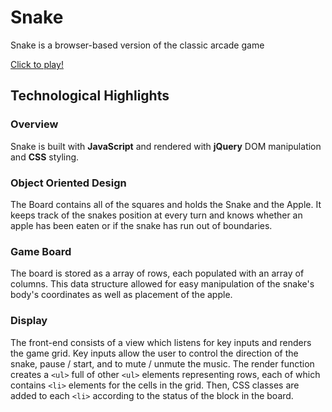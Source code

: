 # Snake

Snake is a browser-based version of the classic arcade game

[Click to play!](http://www.gauravnagpal.me/Snake/)

## Technological Highlights

### Overview

Snake is built with **JavaScript** and rendered with **jQuery** DOM manipulation and **CSS** styling.

### Object Oriented Design

 The Board contains all of the squares and holds the Snake and the Apple.  It keeps track of the snakes position
 at every turn and knows whether an apple has been eaten or if the snake has run out of boundaries.

### Game Board

The board is stored as a array of rows, each populated with an array of columns. This data structure allowed for easy manipulation of the snake's body's coordinates as well as placement of the apple.

### Display

The front-end consists of a view which listens for key inputs and renders the game grid. Key inputs allow the user to control the direction of the snake, pause / start, and to mute / unmute the music. The render function creates a `<ul>` full of other `<ul>` elements representing rows, each of which contains `<li>` elements for the cells in the grid. Then, CSS classes are added to each `<li>` according to the status of the block in the board.
